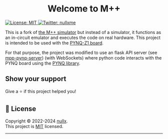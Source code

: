 <h1 align="center">Welcome to M++</h1>
<p>
  <a href="https://opensource.org/licenses/MIT" target="_blank">
    <img alt="License: MIT" src="https://img.shields.io/badge/License-MIT-yellow.svg" />
  </a>
  <a href="https://twitter.com/nullxme" target="_blank">
    <img alt="Twitter: nullxme" src="https://img.shields.io/twitter/follow/nullxme.svg?style=social" />
  </a>
</p>


This is a fork of [the M++ simulator](https://github.com/nullxx/mpp) but instead of a simulator, it functions as an in-circuit emulator and executes the code on real hardware. This project is intended to be used with the [PYNQ-Z1 board](https://store.digilentinc.com/pynq-z1-python-productivity-for-zynq-7000-arm-fpga-soc/).

For that purpose, the project was modified to use an flask API server (see [mpp-pynq-server](mpp-pynq-server)) (with WebSockets) where python code interacts with the PYNQ board using the [PYNQ library](https://pynq.readthedocs.io/en/v2.6.1/index.html). 

## Show your support

Give a ⭐️ if this project helped you!

## 📝 License

Copyright © 2022-2024 [nullx](https://github.com/nullxx).<br />
This project is [MIT](https://opensource.org/licenses/MIT) licensed.

***
